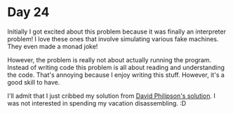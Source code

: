 # Day 24

Initially I got excited about this problem because it was finally an interpreter problem!  I love these ones that involve simulating various fake machines.  They even made a monad joke!

However, the problem is really not about actually running the program.  Instead of writing code this problem is all about reading and understanding the code.  That's annoying because I enjoy writing this stuff.  However, it's a good skill to have.

I'll admit that I just cribbed my solution from [David Philipson's solution](https://github.com/dphilipson/advent-of-code-2021/blob/d3ccbe8d00beff2865476a106b08570cc3bd49e2/src/days/day24.rs).  I was not interested in spending my vacation disassembling. :D
